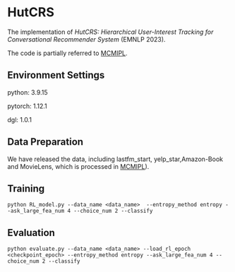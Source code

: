 # HutCRS

The implementation of _HutCRS: Hierarchical User-Interest Tracking for Conversational Recommender System_ (EMNLP 2023). 

The code is partially referred to [MCMIPL](https://github.com/ZYM6-6/MCMIPL).

## Environment Settings
python: 3.9.15

pytorch: 1.12.1 

dgl: 1.0.1

## Data Preparation
We have released the data, including lastfm_start, yelp_star,Amazon-Book and MovieLens, which is processed in [MCMIPL](https://github.com/ZYM6-6/MCMIPL)).


## Training
`python RL_model.py --data_name <data_name>  --entropy_method entropy --ask_large_fea_num 4 --choice_num 2 --classify`

## Evaluation
`python evaluate.py --data_name <data_name> --load_rl_epoch <checkpoint_epoch> --entropy_method entropy --ask_large_fea_num 4 --choice_num 2 --classify`

